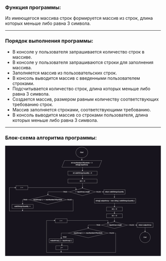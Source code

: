 ### **Функция программы:**
Из имеющегося массива строк формируется массив из строк, длина которых меньше либо равна 3 символа.

---

### **Порядок выполнения программы:**
- В консоле у пользователя запрашивается количество строк в массиве.
- В консоле у пользователя запрашиваются строки для заполнения массива.
- Заполняется массив из пользовательских строк.
- В консоль выводится массив с введенными пользователем строками.
- Подсчитывается количество строк, длина которых меньше либо равна 3 символа.
- Создается массив, размером равным количеству соответствующих требованию строк.
- Массив заполняется строками, соответствующими требованию.
- В консоль выводится массив со строками пользователя, длина которых меньше либо равна 3 символа.

---

### **Блок-схема алгоритма программы:**
 ![Диаграмма](/diagram.jpg)